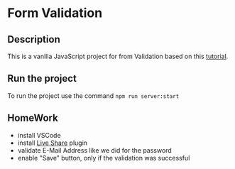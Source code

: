 # Form Validation

## Description

This is a vanilla JavaScript project for from Validation based on this [tutorial](https://www.w3schools.com/howto/tryit.asp?filename=tryhow_js_password_val).

## Run the project

To run the project use the command `npm run server:start`

## HomeWork

- install VSCode
- install [Live Share](https://marketplace.visualstudio.com/items?itemName=MS-vsliveshare.vsliveshare) plugin
- validate E-Mail Address like we did for the password
- enable "Save" button, only if the validation was successful
